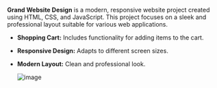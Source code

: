 **Grand Website Design** is a modern, responsive website project created using HTML, CSS, and JavaScript. This project focuses on a sleek and professional layout suitable for various web applications.

- **Shopping Cart:** Includes functionality for adding items to the cart.
- **Responsive Design:** Adapts to different screen sizes.
- **Modern Layout:** Clean and professional look.

  ![image](https://github.com/khaled71612000/Grand-website-design/assets/59780800/c1f39716-2986-48e6-a08e-0c7c945fbf6f)
